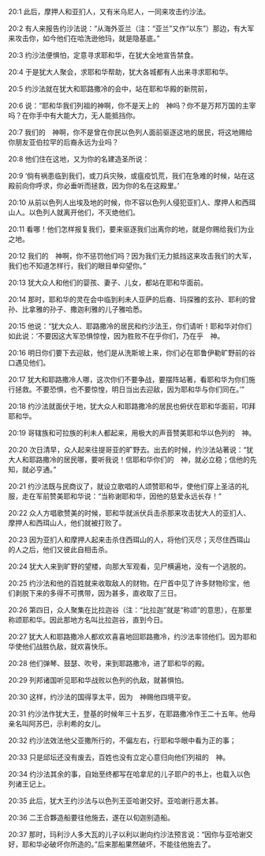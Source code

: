 <a id="1"></a>20:1  此后，摩押人和亚扪人，又有米乌尼人，一同来攻击约沙法。  

<a id="2"></a>20:2  有人来报告约沙法说：“从海外亚兰（注：“亚兰”又作“以东”）那边，有大军来攻击你，如今他们在哈洗逊他玛，就是隐基底。”  

<a id="3"></a>20:3  约沙法便惧怕，定意寻求耶和华，在犹大全地宣告禁食。  

<a id="4"></a>20:4  于是犹大人聚会，求耶和华帮助，犹大各城都有人出来寻求耶和华。  

<a id="5"></a>20:5  约沙法就在犹大和耶路撒冷的会中，站在耶和华殿的新院前，  

<a id="6"></a>20:6  说：“耶和华我们列祖的神啊，你不是天上的　神吗？你不是万邦万国的主宰吗？在你手中有大能大力，无人能抵挡你。  

<a id="7"></a>20:7  我们的　神啊，你不是曾在你民以色列人面前驱逐这地的居民，将这地赐给你朋友亚伯拉罕的后裔永远为业吗？  

<a id="8"></a>20:8  他们住在这地，又为你的名建造圣所说：  

<a id="9"></a>20:9  ‘倘有祸患临到我们，或刀兵灾殃，或瘟疫饥荒，我们在急难的时候，站在这殿前向你呼求，你必垂听而拯救，因为你的名在这殿里。’  

<a id="10"></a>20:10  从前以色列人出埃及地的时候，你不容以色列人侵犯亚扪人、摩押人和西珥山人。以色列人就离开他们，不灭绝他们。  

<a id="11"></a>20:11  看哪！他们怎样报复我们，要来驱逐我们出离你的地，就是你赐给我们为业之地。　  

<a id="12"></a>20:12  我们的　神啊，你不惩罚他们吗？因为我们无力抵挡这来攻击我们的大军，我们也不知道怎样行，我们的眼目单仰望你。”　  

<a id="13"></a>20:13  犹大众人和他们的婴孩、妻子、儿女，都站在耶和华面前。  

<a id="14"></a>20:14  那时，耶和华的灵在会中临到利未人亚萨的后裔、玛探雅的玄孙、耶利的曾孙、比拿雅的孙子、撒迦利雅的儿子雅哈悉。  

<a id="15"></a>20:15  他说：“犹大众人、耶路撒冷的居民和约沙法王，你们请听！耶和华对你们如此说：‘不要因这大军恐惧惊惶，因为胜败不在乎你们，乃在乎　神。  

<a id="16"></a>20:16  明日你们要下去迎敌，他们是从洗斯坡上来，你们必在耶鲁伊勒旷野前的谷口遇见他们。  

<a id="17"></a>20:17  犹大和耶路撒冷人哪，这次你们不要争战，要摆阵站著，看耶和华为你们施行拯救。不要恐惧，也不要惊惶，明日当出去迎敌，因为耶和华与你们同在。’”  

<a id="18"></a>20:18  约沙法就面伏于地，犹大众人和耶路撒冷的居民也俯伏在耶和华面前，叩拜耶和华。  

<a id="19"></a>20:19  哥辖族和可拉族的利未人都起来，用极大的声音赞美耶和华以色列的　神。  

<a id="20"></a>20:20  次日清早，众人起来往提哥亚的旷野去。出去的时候，约沙法站著说：“犹大人和耶路撒冷的居民哪，要听我说！信耶和华你们的　神，就必立稳；信他的先知，就必亨通。”  

<a id="21"></a>20:21  约沙法既与民商议了，就设立歌唱的人颂赞耶和华，使他们穿上圣洁的礼服，走在军前赞美耶和华说：“当称谢耶和华，因他的慈爱永远长存！”  

<a id="22"></a>20:22  众人方唱歌赞美的时候，耶和华就派伏兵击杀那来攻击犹大人的亚扪人、摩押人和西珥山人，他们就被打败了。  

<a id="23"></a>20:23  因为亚扪人和摩押人起来击杀住西珥山的人，将他们灭尽；灭尽住西珥山的人之后，他们又彼此自相击杀。  

<a id="24"></a>20:24  犹大人来到旷野的望楼，向那大军观看，见尸横遍地，没有一个逃脱的。  

<a id="25"></a>20:25  约沙法和他的百姓就来收取敌人的财物。在尸首中见了许多财物珍宝，他们剥脱下来的多得不可携带，因为甚多，直收取了三日。  

<a id="26"></a>20:26  第四日，众人聚集在比拉迦谷（注：“比拉迦”就是“称颂”的意思），在那里称颂耶和华。因此那地方名叫比拉迦谷，直到今日。  

<a id="27"></a>20:27  犹大人和耶路撒冷人都欢欢喜喜地回耶路撒冷，约沙法率领他们。因为耶和华使他们战胜仇敌，就欢喜快乐。  

<a id="28"></a>20:28  他们弹琴、鼓瑟、吹号，来到耶路撒冷，进了耶和华的殿。  

<a id="29"></a>20:29  列邦诸国听见耶和华战败以色列的仇敌，就甚惧怕。  

<a id="30"></a>20:30  这样，约沙法的国得享太平，因为　神赐他四境平安。  

<a id="31"></a>20:31  约沙法作犹大王，登基的时候年三十五岁，在耶路撒冷作王二十五年。他母亲名叫阿苏巴，示利希的女儿。  

<a id="32"></a>20:32  约沙法效法他父亚撒所行的，不偏左右，行耶和华眼中看为正的事；  

<a id="33"></a>20:33  只是邱坛还没有废去，百姓也没有立定心意归向他们列祖的　神。　  

<a id="34"></a>20:34  约沙法其余的事，自始至终都写在哈拿尼的儿子耶户的书上，也载入以色列诸王记上。  

<a id="35"></a>20:35  此后，犹大王约沙法与以色列王亚哈谢交好。亚哈谢行恶太甚。  

<a id="36"></a>20:36  二王合夥造船要往他施去，遂在以旬迦别造船。  

<a id="37"></a>20:37  那时，玛利沙人多大瓦的儿子以利以谢向约沙法预言说：“因你与亚哈谢交好，耶和华必破坏你所造的。”后来那船果然破坏，不能往他施去了。  
